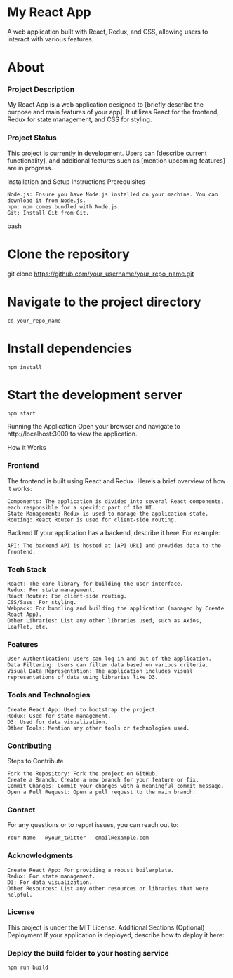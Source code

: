 # My React App
A web application built with React, Redux, and CSS, allowing users to interact with various features.

# About
### Project Description
My React App is a web application designed to [briefly describe the purpose and main features of your app]. It utilizes React for the frontend, Redux for state management, and CSS for styling.

### Project Status
This project is currently in development. Users can [describe current functionality], and additional features such as [mention upcoming features] are in progress.

Installation and Setup Instructions
Prerequisites
```
Node.js: Ensure you have Node.js installed on your machine. You can download it from Node.js.
npm: npm comes bundled with Node.js.
Git: Install Git from Git.
```

bash
# Clone the repository
git clone https://github.com/your_username/your_repo_name.git

# Navigate to the project directory
```
cd your_repo_name
```

# Install dependencies
```
npm install
```

# Start the development server
```
npm start
```

Running the Application
Open your browser and navigate to http://localhost:3000 to view the application.

How it Works
### Frontend
The frontend is built using React and Redux. Here’s a brief overview of how it works:

    Components: The application is divided into several React components, each responsible for a specific part of the UI.
    State Management: Redux is used to manage the application state.
    Routing: React Router is used for client-side routing.

Backend
If your application has a backend, describe it here. For example:

    API: The backend API is hosted at [API URL] and provides data to the frontend.

### Tech Stack

    React: The core library for building the user interface.
    Redux: For state management.
    React Router: For client-side routing.
    CSS/Sass: For styling.
    Webpack: For bundling and building the application (managed by Create React App).
    Other Libraries: List any other libraries used, such as Axios, Leaflet, etc.

### Features

    User Authentication: Users can log in and out of the application.
    Data Filtering: Users can filter data based on various criteria.
    Visual Data Representation: The application includes visual representations of data using libraries like D3.

### Tools and Technologies

    Create React App: Used to bootstrap the project.
    Redux: Used for state management.
    D3: Used for data visualization.
    Other Tools: Mention any other tools or technologies used.

### Contributing

Steps to Contribute

    Fork the Repository: Fork the project on GitHub.
    Create a Branch: Create a new branch for your feature or fix.
    Commit Changes: Commit your changes with a meaningful commit message.
    Open a Pull Request: Open a pull request to the main branch.

### Contact
For any questions or to report issues, you can reach out to:

    Your Name - @your_twitter - email@example.com

### Acknowledgments

    Create React App: For providing a robust boilerplate.
    Redux: For state management.
    D3: For data visualization.
    Other Resources: List any other resources or libraries that were helpful.

### License
This project is under the MIT License.
Additional Sections (Optional)
Deployment
If your application is deployed, describe how to deploy it here:
### Deploy the build folder to your hosting service
```
npm run build
```
